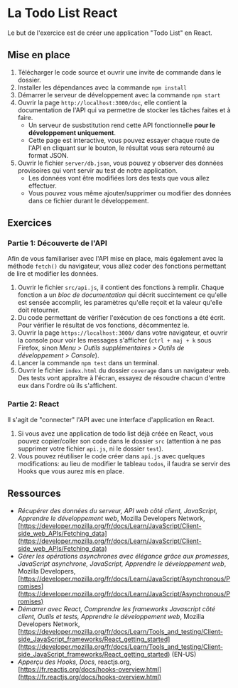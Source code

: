 # La Todo List React

Le but de l'exercice est de créer une application "Todo List" en React.

## Mise en place

1. Télécharger le code source et ouvrir une invite de commande dans le dossier.
2. Installer les dépendances avec la commande `npm install`
3. Démarrer le serveur de développement avec la commande `npm start`
4. Ouvrir la page `http://localhost:3000/doc`, elle contient la documentation de l'API qui va permettre de stocker les tâches faites et à faire.
    - Un serveur de susbstitution rend cette API fonctionnelle **pour le développement uniquement**.
    - Cette page est interactive, vous pouvez essayer chaque route de l'API en cliquant sur le bouton, le résultat vous sera retourné au format JSON.
5. Ouvrir le fichier `server/db.json`, vous pouvez y observer des données provisoires qui vont servir au test de notre application.
    - Les données vont être modifiées lors des tests que vous allez effectuer.
    - Vous pouvez vous même ajouter/supprimer ou modifier des données dans ce fichier durant le développement.

## Exercices

### Partie 1: Découverte de l'API

Afin de vous familiariser avec l'API mise en place, mais également avec la méthode `fetch()` du navigateur, vous allez coder des fonctions permettant de lire et modifier les données.

1. Ouvrir le fichier `src/api.js`, il contient des fonctions à remplir. Chaque fonction a un _bloc de documentation_ qui décrit succintement ce qu'elle est sensée accomplir, les paramètres qu'elle reçoit et la valeur qu'elle doit retourner.
2. Du code permettant de vérifier l'exécution de ces fonctions a été écrit. Pour vérifier le résultat de vos fonctions, décommentez le.
3. Ouvrir la page `https://localhost:3000/` dans votre navigateur, et ouvrir la console pour voir les messages s'afficher (`ctrl + maj + k` sous Firefox, sinon _Menu > Outils supplémentaires > Outils de développement > Console_).
4. Lancer la commande `npm test` dans un terminal.
5. Ouvrir le fichier `index.html` du dossier `coverage` dans un navigateur web. Des tests vont appraître à l'écran, essayez de résoudre chacun d'entre eux dans l'ordre où ils s'affichent.

### Partie 2: React

Il s'agit de "connecter" l'API avec une interface d'application en React.

1. Si vous avez une application de todo list déjà créée en React, vous pouvez copier/coller son code dans le dossier `src` (attention à ne pas supprimer votre fichier `api.js`, ni le dossier `test`).
2. Vous pouvez réutiliser le code créer dans `api.js` avec quelques modifications: au lieu de modifier le tableau `todos`, il faudra se servir des Hooks que vous aurez mis en place.

## Ressources

- _Récupérer des données du serveur, API web côté client, JavaScript, Apprendre le développement web_, Mozilla Developers Network, [https://developer.mozilla.org/fr/docs/Learn/JavaScript/Client-side_web_APIs/Fetching_data](https://developer.mozilla.org/fr/docs/Learn/JavaScript/Client-side_web_APIs/Fetching_data)
- _Gérer les opérations asynchrones avec élégance grâce aux promesses, JavaScript asynchrone, JavaScript, Apprendre le développement web_, Mozilla Developers, [https://developer.mozilla.org/fr/docs/Learn/JavaScript/Asynchronous/Promises](https://developer.mozilla.org/fr/docs/Learn/JavaScript/Asynchronous/Promises)
- _Démarrer avec React, Comprendre les frameworks Javascript côté client, Outils et tests, Apprendre le développement web_, Mozilla Developers Network, [https://developer.mozilla.org/fr/docs/Learn/Tools_and_testing/Client-side_JavaScript_frameworks/React_getting_started](https://developer.mozilla.org/fr/docs/Learn/Tools_and_testing/Client-side_JavaScript_frameworks/React_getting_started) (EN-US)
- _Apperçu des Hooks, Docs_, reactjs.org, [https://fr.reactjs.org/docs/hooks-overview.html](https://fr.reactjs.org/docs/hooks-overview.html)